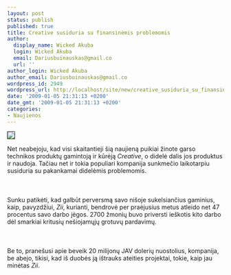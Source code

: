 ```yaml
---
layout: post
status: publish
published: true
title: Creative susiduria su finansinėmis problemomis
author:
  display_name: Wicked Akuba
  login: Wicked Akuba
  email: Dariusbuinauskas@gmail.co
  url: ''
author_login: Wicked Akuba
author_email: Dariusbuinauskas@gmail.co
wordpress_id: 2949
wordpress_url: http://localhost/site/new/creative_susiduria_su_finansinemis_problemomis/
date: '2009-01-05 21:31:13 +0200'
date_gmt: '2009-01-05 21:31:13 +0200'
categories:
- Naujienos
---
```

<div class="imgright"><img src="http://www.technews.lt/upl/Failai/CREATIVE_BLACK.jpg" border="1"></div>
<p>Net neabejoju, kad visi skaitantieji šią naujieną puikiai žinote garso technikos produktų gamintoją ir kūrėją <i>Creative</i>, o didelė dalis jos produktus ir naudoja. Tačiau net ir tokia populiari kompanija sunkmečio laikotarpiu susiduria su pakankamai didelėmis problemomis.<br />
<br><br />
<br>Sunku patikėti, kad galbūt perversmą savo nišoje sukelsiančius gaminius, kaip, pavyzdžiui, <i>Zii</i>, kurianti, bendrovė per praėjusius metus atleido net 47 procentus savo darbo jėgos. 2700 žmonių buvo priversti ieškotis kito darbo dėl smarkiai kritusių nešiojamųjų grotuvų pardavimų.<br />
<br><br />
<br>Be to, pranešusi apie beveik 20 milijonų JAV dolerių nuostolius, kompanija, be abejo, tikisi, kad iš duobės ją ištrauks ateities projektai, tokie, kaip jau minėtas <i>Zii</i>.<br />
<br><br />
<br><br />
<br></p>

